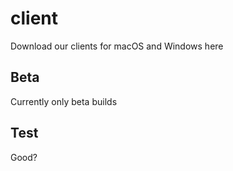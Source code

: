 # client
Download our clients for macOS and Windows here

## Beta
Currently only beta builds

## Test
Good?